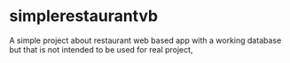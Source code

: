 # simplerestaurantvb
A simple project about restaurant web based app with a working database but that is not intended to be used for real project,
